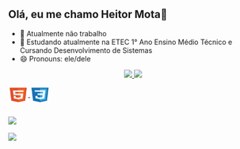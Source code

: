 ## Olá, eu me chamo Heitor Mota👋

- 🔭 Atualmente não trabalho
- 🌱 Estudando atualmente na ETEC 1° Ano Ensino Médio Técnico e Cursando Desenvolvimento de Sistemas
- 😄 Pronouns: ele/dele

<div align="center">

 <a href="https://github.com/HeitorMA">

 <img height="180em" src="https://github-readme-stats.vercel.app/api?username=HeitorMA&show_icons=false&theme=dracula&include_all_commits=true&count_private=true"/>

 <img height="180em" src="https://github-readme-stats.vercel.app/api/top-langs/?username=HeitorMA&layout=compact&langs_count=7&theme=dracula"/>

</div>

<div style="display: inline_block"><br>

 <img align="center" alt="Heitor-HTML" height="30" width="40" src="https://raw.githubusercontent.com/devicons/devicon/master/icons/html5/html5-original.svg">

 <img align="center" alt="Heitor-CSS" height="30" width="40" src="https://raw.githubusercontent.com/devicons/devicon/master/icons/css3/css3-original.svg">

 ##

 <div>

 <a href="https://instagram.com/heitormz_" target="_blank"><img src="https://img.shields.io/badge/-Instagram-%23E4405F?style=for-the-badge&logo=instagram&logoColor=white" target="_blank"></a>

 <a href = "mailto:heitormotaavilla2006@gmail.com"><img src="https://img.shields.io/badge/-Gmail-%23333?style=for-the-badge&logo=gmail&logoColor=white" target="_blank"></a>

 </div>
